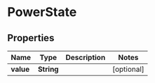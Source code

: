 # PowerState

## Properties
Name | Type | Description | Notes
------------ | ------------- | ------------- | -------------
**value** | **String** |  |  [optional]
